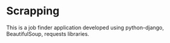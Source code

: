# Scrapping
This is a job finder application developed using python-django, BeautifulSoup, requests libraries.
